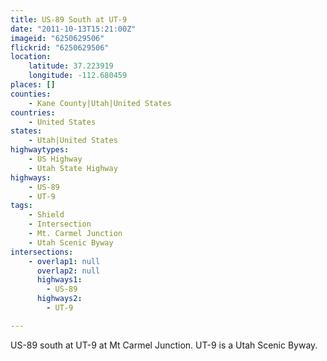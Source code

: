 ```yaml
---
title: US-89 South at UT-9
date: "2011-10-13T15:21:00Z"
imageid: "6250629506"
flickrid: "6250629506"
location:
    latitude: 37.223919
    longitude: -112.680459
places: []
counties:
    - Kane County|Utah|United States
countries:
    - United States
states:
    - Utah|United States
highwaytypes:
    - US Highway
    - Utah State Highway
highways:
    - US-89
    - UT-9
tags:
    - Shield
    - Intersection
    - Mt. Carmel Junction
    - Utah Scenic Byway
intersections:
    - overlap1: null
      overlap2: null
      highways1:
        - US-89
      highways2:
        - UT-9

---
```

US-89 south at UT-9 at Mt Carmel Junction.  UT-9 is a Utah Scenic Byway.